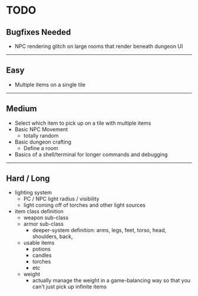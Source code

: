 # TODO

## Bugfixes Needed

- NPC rendering glitch on large rooms that render beneath dungeon UI 

--------------------------------------------------------------------------------

## Easy 

- Multiple items on a single tile


--------------------------------------------------------------------------------

## Medium

- Select which item to pick up on a tile with multiple items
- Basic NPC Movement
    - totally random 
- Basic dungeon crafting
    - Define a room
- Basics of a shell/terminal for longer commands and debugging

--------------------------------------------------------------------------------

## Hard / Long

- lighting system
    - PC / NPC light radius / visibility
    - light coming off of torches and other light sources
- item class definition
    - weapon sub-class 
    - armor sub-class
        - deeper-system definition:
            arms, legs, feet, torso, head, shoulders, back, 
    - usable items
        - potions
        - candles
        - torches
        - etc
    - weight
        - actually manage the weight in a game-balancing way so that you can't just pick up infinite items

